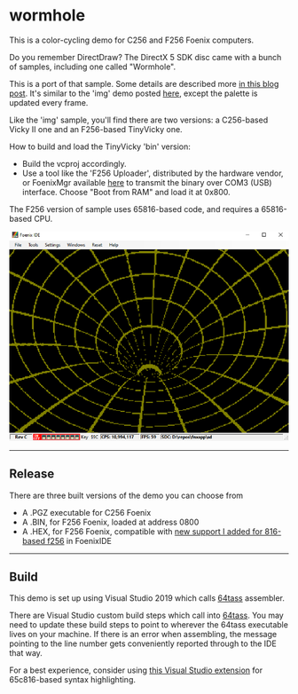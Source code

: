 # wormhole
This is a color-cycling demo for C256 and F256 Foenix computers.

Do you remember DirectDraw? The DirectX 5 SDK disc came with a bunch of samples, including one called "Wormhole". 

This is a port of that sample. Some details are described more [in this blog post](http://cml-a.com/content/). It's similar to the 'img' demo posted [here](https://github.com/clandrew/fnxapp/), except the palette is updated every frame.

Like the 'img' sample, you'll find there are two versions: a C256-based Vicky II one and an F256-based TinyVicky one.

How to build and load the TinyVicky 'bin' version:
  * Build the vcproj accordingly.
  * Use a tool like the 'F256 Uploader', distributed by the hardware vendor, or FoenixMgr available [here](https://github.com/pweingar/FoenixMgr) to transmit the binary over COM3 (USB) interface. Choose "Boot from RAM" and load it at 0x800.

The F256 version of sample uses 65816-based code, and requires a 65816-based CPU.

![alt text](https://raw.githubusercontent.com/clandrew/wormhole/main/Images/wormhole.PNG?raw=true)

-----
## Release

There are three built versions of the demo you can choose from
* A .PGZ executable for C256 Foenix
* A .BIN, for F256 Foenix, loaded at address 0800
* A .HEX, for F256 Foenix, compatible with [new support I added for 816-based f256](https://github.com/clandrew/fnxide/commit/c7dc6c1a05816ec8739ab344b915de85b0d9069d) in FoenixIDE

-----

## Build

This demo is set up using Visual Studio 2019 which calls [64tass](https://tass64.sourceforge.net) assembler.

There are Visual Studio custom build steps which call into [64tass](https://tass64.sourceforge.net). You may need to update these build steps to point to wherever the 64tass executable lives on your machine. If there is an error when assembling, the message pointing to the line number gets conveniently reported through to the IDE that way.

For a best experience, consider using [this Visual Studio extension](https://github.com/clandrew/vscolorize65c816) for 65c816-based syntax highlighting.
